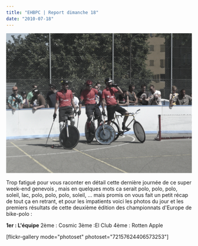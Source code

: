 ```yaml
---
title: "EHBPC | Report dimanche 18"
date: "2010-07-18"
---
```


![](images/ehbpc-106.jpg "ehbpc-106")

Trop fatigué pour vous raconter en détail cette dernière journée de ce super week-end genevois , mais en quelques mots ca serait polo, polo, polo, soleil, lac, polo, polo, polo, soleil, ... mais promis on vous fait un petit récap de tout ça en retrant, et pour les impatients voici les photos du jour et les premiers résultats de cette deuxième édition des championnats d'Europe de bike-polo :

**1er : L'équipe** 2ème : Cosmic 3ème :El Club 4ème : Rotten Apple

\[flickr-gallery mode="photoset" photoset="72157624406573253"\]
